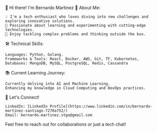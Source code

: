 👋 Hi there! I'm Bernardo Martinez
🌟 About Me:

    💡 I'm a tech enthusiast who loves diving into new challenges and exploring innovative solutions.
    🚀 Passionate about learning and experimenting with cutting-edge technologies.
    🧩 Enjoy tackling complex problems and thinking outside the box.

🛠️ Technical Skills:

    Languages: Python, Golang.
    Frameworks & Tools: React, Docker, AWS, Git, TF, Kubernetes,
    Databases: MongoDB, MySQL, PostgreSQL, Redis, Cassandra

📚 Current Learning Journey:

    Currently delving into AI and Machine Learning.
    Enhancing my knowledge in Cloud Computing and DevOps practices.

🤝 Let's Connect!

    LinkedIn: [LinkedIn Profile](https://www.linkedin.com/in/bernardo-martinez-santiago-7270a752/)
    Email: bernardo.martinez.stgo@gmail.com

Feel free to reach out for collaborations or just a tech chat!
